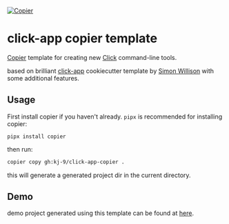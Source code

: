 [![Copier](https://img.shields.io/endpoint?url=https://raw.githubusercontent.com/copier-org/copier/master/img/badge/badge-grayscale-inverted-border-orange.json)](https://github.com/copier-org/copier)

# click-app copier template

[Copier](https://github.com/copier-org/copier) template for creating new [Click](https://click.palletsprojects.com/) command-line tools.

based on brilliant [click-app](https://github.com/simonw/click-app) cookiecutter template by [Simon Willison](https://github.com/simonw) with some additional features.

## Usage

First install copier if you haven't already.
`pipx` is recommended for installing copier:
```
pipx install copier
```

then run:
```bash
copier copy gh:kj-9/click-app-copier .
```

this will generate a generated project dir in the current directory.

## Demo

demo project generated using this template can be found at [here](https://github.com/kj-9/click-app-copier-template-demo).
